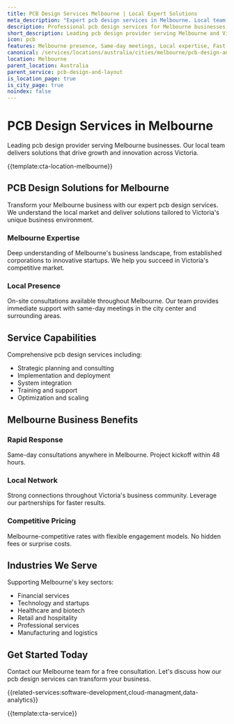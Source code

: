 ```yaml
---
title: PCB Design Services Melbourne | Local Expert Solutions
meta_description: "Expert pcb design services in Melbourne. Local team, same-day consultations, proven results. Transform your business today."
description: Professional pcb design services for Melbourne businesses
short_description: Leading pcb design provider serving Melbourne and Victoria.
icon: pcb
features: Melbourne presence, Same-day meetings, Local expertise, Fast deployment, Competitive rates, Proven track record
canonical: /services/locations/australia/cities/melbourne/pcb-design-and-layout-melbourne.html
location: Melbourne
parent_location: Australia
parent_service: pcb-design-and-layout
is_location_page: true
is_city_page: true
noindex: false
---
```


# PCB Design Services in Melbourne

Leading pcb design provider serving Melbourne businesses. Our local team delivers solutions that drive growth and innovation across Victoria.

{{template:cta-location-melbourne}}

## PCB Design Solutions for Melbourne

Transform your Melbourne business with our expert pcb design services. We understand the local market and deliver solutions tailored to Victoria's unique business environment.

### Melbourne Expertise

Deep understanding of Melbourne's business landscape, from established corporations to innovative startups. We help you succeed in Victoria's competitive market.

### Local Presence

On-site consultations available throughout Melbourne. Our team provides immediate support with same-day meetings in the city center and surrounding areas.

## Service Capabilities

Comprehensive pcb design services including:
- Strategic planning and consulting
- Implementation and deployment
- System integration
- Training and support
- Optimization and scaling

## Melbourne Business Benefits

### Rapid Response
Same-day consultations anywhere in Melbourne. Project kickoff within 48 hours.

### Local Network
Strong connections throughout Victoria's business community. Leverage our partnerships for faster results.

### Competitive Pricing
Melbourne-competitive rates with flexible engagement models. No hidden fees or surprise costs.

## Industries We Serve

Supporting Melbourne's key sectors:
- Financial services
- Technology and startups
- Healthcare and biotech
- Retail and hospitality
- Professional services
- Manufacturing and logistics

## Get Started Today

Contact our Melbourne team for a free consultation. Let's discuss how our pcb design services can transform your business.

{{related-services:software-development,cloud-managment,data-analytics}}

{{template:cta-service}}

